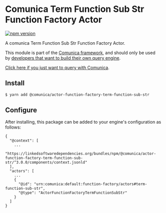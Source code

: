 # Comunica Term Function Sub Str Function Factory Actor

[![npm version](https://badge.fury.io/js/%40comunica%2Factor-function-factory-term-function-sub-str.svg)](https://www.npmjs.com/package/@comunica/actor-function-factory-term-function-sub-str)

A comunica Term Function Sub Str Function Factory Actor.

This module is part of the [Comunica framework](https://github.com/comunica/comunica),
and should only be used by [developers that want to build their own query engine](https://comunica.dev/docs/modify/).

[Click here if you just want to query with Comunica](https://comunica.dev/docs/query/).

## Install

```bash
$ yarn add @comunica/actor-function-factory-term-function-sub-str
```

## Configure

After installing, this package can be added to your engine's configuration as follows:
```text
{
  "@context": [
    ...
    "https://linkedsoftwaredependencies.org/bundles/npm/@comunica/actor-function-factory-term-function-sub-str/^3.0.0/components/context.jsonld"
  ],
  "actors": [
    ...
    {
      "@id": "urn:comunica:default:function-factory/actors#term-function-sub-str",
      "@type": "ActorFunctionFactoryTermFunctionSubStr"
    }
  ]
}
```
